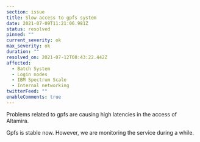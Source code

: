 ```yaml
---
section: issue
title: Slow access to gpfs system
date: 2021-07-09T11:21:06.981Z
status: resolved
pinned: ""
current_severity: ok
max_severity: ok
duration: ""
resolved_on: 2021-07-12T08:43:22.442Z
affected:
  - Batch System
  - Login nodes
  - IBM Spectrum Scale
  - Internal networking
twitterFeed: ""
enableComments: true
---
```

Problems related to gpfs are causing high latencies in the access of Altamira.

Gpfs is stable now. However, we are monitoring the service during a while.